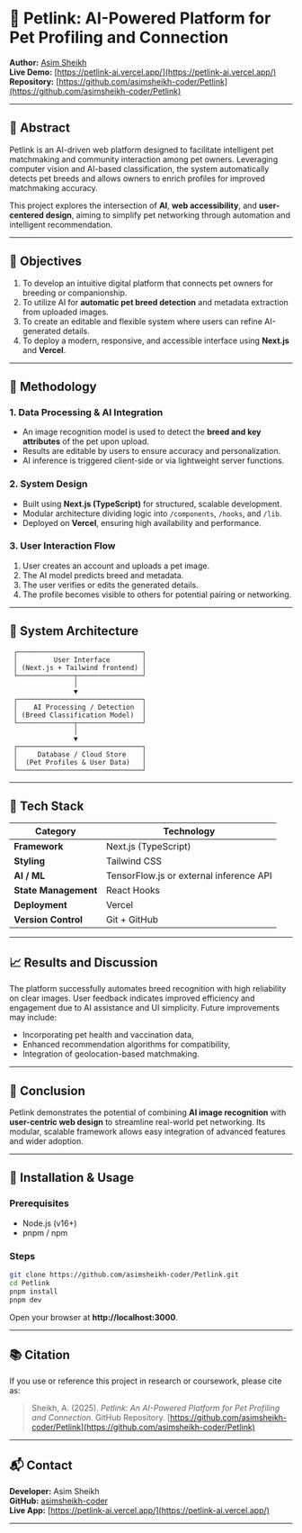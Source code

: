# 🐾 Petlink: AI-Powered Platform for Pet Profiling and Connection  
**Author:** [Asim Sheikh](https://github.com/asimsheikh-coder)  
**Live Demo:** [https://petlink-ai.vercel.app/](https://petlink-ai.vercel.app/)  
**Repository:** [https://github.com/asimsheikh-coder/Petlink](https://github.com/asimsheikh-coder/Petlink)  

---

## 🧩 Abstract  
Petlink is an AI-driven web platform designed to facilitate intelligent pet matchmaking and community interaction among pet owners. Leveraging computer vision and AI-based classification, the system automatically detects pet breeds and allows owners to enrich profiles for improved matchmaking accuracy.  

This project explores the intersection of **AI**, **web accessibility**, and **user-centered design**, aiming to simplify pet networking through automation and intelligent recommendation.  

---

## 🎯 Objectives  
1. To develop an intuitive digital platform that connects pet owners for breeding or companionship.  
2. To utilize AI for **automatic pet breed detection** and metadata extraction from uploaded images.  
3. To create an editable and flexible system where users can refine AI-generated details.  
4. To deploy a modern, responsive, and accessible interface using **Next.js** and **Vercel**.  

---

## 🧠 Methodology  

### 1. Data Processing & AI Integration  
- An image recognition model is used to detect the **breed and key attributes** of the pet upon upload.  
- Results are editable by users to ensure accuracy and personalization.  
- AI inference is triggered client-side or via lightweight server functions.  

### 2. System Design  
- Built using **Next.js (TypeScript)** for structured, scalable development.  
- Modular architecture dividing logic into `/components`, `/hooks`, and `/lib`.  
- Deployed on **Vercel**, ensuring high availability and performance.  

### 3. User Interaction Flow  
1. User creates an account and uploads a pet image.  
2. The AI model predicts breed and metadata.  
3. The user verifies or edits the generated details.  
4. The profile becomes visible to others for potential pairing or networking.  

---

## 🧩 System Architecture  
```text
 ┌───────────────────────────────┐
 │         User Interface        │
 │ (Next.js + Tailwind frontend) │
 └──────────────┬────────────────┘
                │
                ▼
 ┌───────────────────────────────┐
 │    AI Processing / Detection  │
 │ (Breed Classification Model)  │
 └──────────────┬────────────────┘
                │
                ▼
 ┌───────────────────────────────┐
 │     Database / Cloud Store    │
 │  (Pet Profiles & User Data)   │
 └───────────────────────────────┘
```

---

## 🧰 Tech Stack  
| Category | Technology |
|-----------|-------------|
| **Framework** | Next.js (TypeScript) |
| **Styling** | Tailwind CSS |
| **AI / ML** | TensorFlow.js or external inference API |
| **State Management** | React Hooks |
| **Deployment** | Vercel |
| **Version Control** | Git + GitHub |

---

## 📈 Results and Discussion  
The platform successfully automates breed recognition with high reliability on clear images. User feedback indicates improved efficiency and engagement due to AI assistance and UI simplicity. Future improvements may include:  
- Incorporating pet health and vaccination data,  
- Enhanced recommendation algorithms for compatibility,  
- Integration of geolocation-based matchmaking.  

---

## 🧾 Conclusion  
Petlink demonstrates the potential of combining **AI image recognition** with **user-centric web design** to streamline real-world pet networking. Its modular, scalable framework allows easy integration of advanced features and wider adoption.  

---

## 🚀 Installation & Usage  

### Prerequisites  
- Node.js (v16+)  
- pnpm / npm  

### Steps  
```bash
git clone https://github.com/asimsheikh-coder/Petlink.git
cd Petlink
pnpm install
pnpm dev
```

Open your browser at **http://localhost:3000**.  

---

## 📚 Citation  
If you use or reference this project in research or coursework, please cite as:  

> Sheikh, A. (2025). *Petlink: An AI-Powered Platform for Pet Profiling and Connection*. GitHub Repository. [https://github.com/asimsheikh-coder/Petlink](https://github.com/asimsheikh-coder/Petlink)

---

## 📬 Contact  
**Developer:** Asim Sheikh  
**GitHub:** [asimsheikh-coder](https://github.com/asimsheikh-coder)  
**Live App:** [https://petlink-ai.vercel.app/](https://petlink-ai.vercel.app/)  

---
